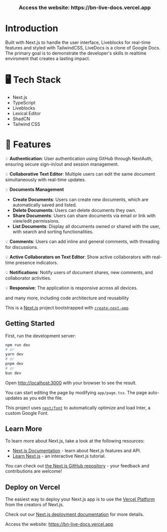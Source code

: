 <h3 align="center">Access the website: https://bn-live-docs.vercel.app</h3>

# Introduction

Built with Next.js to handle the user interface, Liveblocks for real-time features and styled with TailwindCSS, LiveDocs is a clone of Google Docs. The primary goal is to demonstrate the developer's skills in realtime enviroment that creates a lasting impact.

# 🖥️ Tech Stack

- Next.js
- TypeScript
- Liveblocks
- Lexical Editor
- ShadCN
- Tailwind CSS

# 💎 Features

💡 **Authentication**: User authentication using GitHub through NextAuth, ensuring secure sign-in/out and session management.

💡 **Collaborative Text Editor**: Multiple users can edit the same document simultaneously with real-time updates.

💡 **Documents Management**
   - **Create Documents**: Users can create new documents, which are automatically saved and listed.
   - **Delete Documents**: Users can delete documents they own.
   - **Share Documents**: Users can share documents via email or link with view/edit permissions.
   - **List Documents**: Display all documents owned or shared with the user, with search and sorting functionalities.

💡 **Comments**: Users can add inline and general comments, with threading for discussions.

💡 **Active Collaborators on Text Editor**: Show active collaborators with real-time presence indicators.

💡 **Notifications**: Notify users of document shares, new comments, and collaborator activities.

💡 **Responsive**: The application is responsive across all devices.

and many more, including code architecture and reusability



This is a [Next.js](https://nextjs.org/) project bootstrapped with [`create-next-app`](https://github.com/vercel/next.js/tree/canary/packages/create-next-app).

## Getting Started

First, run the development server:

```bash
npm run dev
# or
yarn dev
# or
pnpm dev
# or
bun dev
```

Open [http://localhost:3000](http://localhost:3000) with your browser to see the result.

You can start editing the page by modifying `app/page.tsx`. The page auto-updates as you edit the file.

This project uses [`next/font`](https://nextjs.org/docs/basic-features/font-optimization) to automatically optimize and load Inter, a custom Google Font.

## Learn More

To learn more about Next.js, take a look at the following resources:

- [Next.js Documentation](https://nextjs.org/docs) - learn about Next.js features and API.
- [Learn Next.js](https://nextjs.org/learn) - an interactive Next.js tutorial.

You can check out [the Next.js GitHub repository](https://github.com/vercel/next.js/) - your feedback and contributions are welcome!

## Deploy on Vercel

The easiest way to deploy your Next.js app is to use the [Vercel Platform](https://vercel.com/new?utm_medium=default-template&filter=next.js&utm_source=create-next-app&utm_campaign=create-next-app-readme) from the creators of Next.js.

Check out our [Next.js deployment documentation](https://nextjs.org/docs/deployment) for more details.

Access the website: https://bn-live-docs.vercel.app
